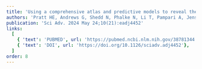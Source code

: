 ```yaml
---
title: 'Using a comprehensive atlas and predictive models to reveal the complexity and evolution of brain-active regulatory elements'
authors: 'Pratt HE, Andrews G, Shedd N, Phalke N, Li T, Pampari A, Jensen M, Wen C, Consortium P, Gandal MJ, Geschwind DH, Gerstein M, Moore J, Kundaje A, Colubri A, Weng Z'
publication: 'Sci Adv. 2024 May 24;10(21):eadj4452'
links:
  [
    { 'text': 'PUBMED', url: 'https://pubmed.ncbi.nlm.nih.gov/38781344'},
    { 'text': 'DOI', url: 'https://doi.org/10.1126/sciadv.adj4452'},
  ]
order: 8
---
```

